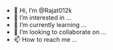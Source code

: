 - 👋 Hi, I’m @Rajat012k
- 👀 I’m interested in ...
- 🌱 I’m currently learning ...
- 💞️ I’m looking to collaborate on ...
- 📫 How to reach me ...

<!---
Rajat012k/Rajat012k is a ✨ special ✨ repository because its `README.md` (this file) appears on your GitHub profile.
You can click the Preview link to take a look at your changes.
--->
